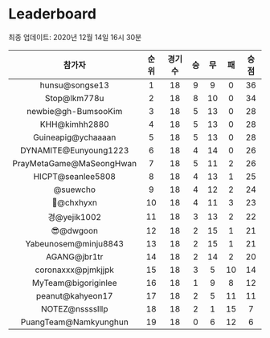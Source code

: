 # Leaderboard
최종 업데이트: 2020년 12월 14일 16시 30분




| 참가자 | 순위 | 경기수 | 승 | 무 | 패 | 승점 |
|:---:|:---:|:---:|:---:|:---:|:---:|:---:|
| hunsu@songse13 | 1 | 18 | 9 | 9 | 0 | 36 |
| Stop@lkm778u | 2 | 18 | 8 | 10 | 0 | 34 |
| newbie@gh-BumsooKim | 3 | 18 | 5 | 13 | 0 | 28 |
| KHH@kimhh2880 | 4 | 18 | 5 | 13 | 0 | 28 |
| Guineapig@ychaaaan | 5 | 18 | 5 | 13 | 0 | 28 |
| DYNAMITE@Eunyoung1223 | 6 | 18 | 4 | 14 | 0 | 26 |
| PrayMetaGame@MaSeongHwan | 7 | 18 | 5 | 11 | 2 | 26 |
| HICPT@seanlee5808 | 8 | 18 | 4 | 13 | 1 | 25 |
| @suewcho | 9 | 18 | 4 | 12 | 2 | 24 |
| 👑@chxhyxn | 10 | 18 | 4 | 11 | 3 | 23 |
| 경@yejik1002 | 11 | 18 | 3 | 13 | 2 | 22 |
| 😎@dwgoon | 12 | 18 | 2 | 15 | 1 | 21 |
| Yabeunosem@minju8843 | 13 | 18 | 2 | 15 | 1 | 21 |
| AGANG@jbr1tr | 14 | 18 | 2 | 14 | 2 | 20 |
| coronaxxx@pjmkjjpk | 15 | 18 | 3 | 5 | 10 | 14 |
| MyTeam@bigoriginlee | 16 | 18 | 1 | 9 | 8 | 12 |
| peanut@kahyeon17 | 17 | 18 | 2 | 5 | 11 | 11 |
| NOTEZ@nsssslllp | 18 | 18 | 2 | 1 | 15 | 7 |
| PuangTeam@Namkyunghun | 19 | 18 | 0 | 6 | 12 | 6 |